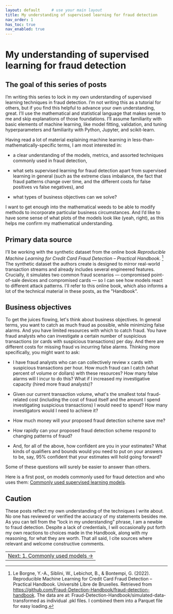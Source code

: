 ```yaml
---
layout: default     # use your main layout
title: My understanding of supervised learning for fraud detection         # page title
nav_order: 1
has_toc: true
nav_enabled: true
---
```


# My understanding of supervised learning for fraud detection 

## The goal of this series of posts

I’m writing this series to lock in my own understanding of supervised learning techniques in fraud detection. I’m not writing this as a tutorial for others, but if you find this helpful to advance your own understanding, great. I’ll use the mathematical and statistical language that makes sense to me and skip explanations of those foundations.  I’ll assume familiarity with basic elements of machine learning, like model fitting, validation, and tuning hyperparameters and familiarity with Python, Jupyter, and scikit-learn.

Having read a lot of material explaining machine learning in less-than-mathematically-specific terms, I am most interested in:

-	a clear understanding of the models, metrics, and assorted techniques commonly used in fraud detection, 

-	what sets supervised learning for fraud detection apart from supervised learning in general (such as the extreme class imbalance, the fact that fraud patterns change over time, and the different costs for false positives vs false negatives), and

- what types of business objectives can we solve?

I want to get enough into the mathematical weeds to be able to modify methods to incorporate particular business circumstances.  And I’d like to have some sense of what plots of the models look like (yeah, right), as this helps me confirm my mathematical understanding.  

## Primary data source

I’ll be working with the synthetic dataset from the online book _Reproducible Machine Learning for Credit Card Fraud Detection – Practical Handbook_. [^1] The synthetic dataset the authors create is designed to mirror real-world transaction streams and already includes several engineered features. Crucially, it simulates two common fraud scenarios — compromised point-of-sale devices and compromised cards — so I can see how models react to different attack patterns. I'll refer to this online book, which also informs a lot of the technical material in these posts, as the "Handbook".

## Business objectives

To get the juices flowing, let's think about business objectives. In general terms, you want to catch as much fraud as possible, while minimizing false alarms. And you have limited resources with which to catch fraud. You have fraud analysts who can investigate a certain number of suspicious transactions (or cards with suspicious transactions) per day. And there are different costs for missing fraud vs incurring false alarms.  Thinking more specifically, you might want to ask:

- I have fraud analysts who can can collectively review x cards with suspicious transactions per hour.  How much fraud can I catch (what percent of volume or dollars) with these resources?  How many false alarms will I incur to do this?  What if I increased my investigative capacity (hired more fraud analysts)?

- Given our current transaction volume, what's the smallest total fraud-related cost (including the cost of fraud itself and the amount I spend investigating suspicious transactions) I would need to spend? How many investigators would I need to achieve it? 

- How much money will your proposed fraud detection scheme save me?

- How rapidly can your proposed fraud detection scheme respond to changing patterns of fraud?

- And, for all of the above, how confident are you in your estimates? What kinds of qualifiers and bounds would you need to put on your answers to be, say, 95% confident that your estimates will hold going forward?  

Some of these questions will surely be easier to answer than others.

Here is a first post, on models commonly used for fraud detection and who uses them: [Commonly used supervised learning models](1-commonly-used-models.md).

## Caution 
These posts reflect my own understanding of the techniques I write about. No one has reviewed or verified the accuracy of my statements besides me. As you can tell from the “lock in my understanding” phrase, I am a newbie to fraud detection. Despite a lack of credentials, I will occasionally put forth my own reactions to choices made in the Handbook, along with my reasoning, for what they are worth. That all said, I cite sources where relevant and welcome constructive comments.

[^1]: Le Borgne, Y.-A., Siblini, W., Lebichot, B., & Bontempi, G. (2022). Reproducible Machine Learning for Credit Card Fraud Detection – Practical Handbook. Université Libre de Bruxelles. Retrieved from https://github.com/Fraud-Detection-Handbook/fraud-detection-handbook. The data are at: Fraud-Detection-Handbook/simulated-data-transformed as individual .pkl files.  I combined them into a Parquet file for easy loading. 


<table width="100%">
  <tr>
    <td align="right">
      <a href="1-commonly-used-models.html">Next: 1. Commonly used models →</a>
    </td>
  </tr>
</table>